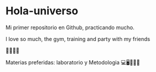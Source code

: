 # Hola-universo

Mi primer repositorio en Github, practicando mucho.

I love so much, the gym, training and party with my friends

💪🏈🔥🔥

Materias preferidas: laboratorio y Metodologia
💻🖥💽💾🔋
